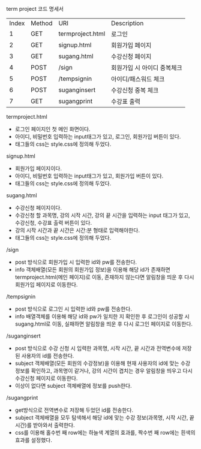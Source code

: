 term project 코드 명세서
<table>
  <tr><td>Index</td><td>Method</td><td>URI</td><td>Description</td></tr>
  <tr><td>1</td><td>GET</td><td>termproject.html</td><td>로그인</td></tr>
  <tr><td>2</td><td>GET</td><td>signup.html</td><td>회원가입 페이지</td></tr>
  <tr><td>3</td><td>GET</td><td>sugang.html</td><td>수강신청 페이지</td></tr>
  <tr><td>4</td><td>POST</td><td>/sign</td><td>회원가입 시 아이디 중복체크</td></tr>
  <tr><td>5</td><td>POST</td><td>/tempsignin</td><td>아이디/패스워드 체크</td></tr>
  <tr><td>6</td><td>POST</td><td>suganginsert</td><td>수강신청 중복 체크</td></tr>
  <tr><td>7</td><td>GET</td><td>sugangprint</td><td>수강표 출력</td></tr>
 </table>
   
termproject.html
- 로그인 페이지인 첫 메인 화면이다.
- 아이디, 비밀번호 입력하는 input태그가 있고, 로그인, 회원가입 버튼이 있다.
- 태그들의 css는 style.css에 정의해 두었다.

signup.html
- 회원가입 페이지이다.
- 아이디, 비밀번호 입력하는 input태그가 있고, 회원가입 버튼이 있다.
- 태그들의 css는 style.css에 정의해 두었다.

sugang.html
- 수강신청 페이지이다.
- 수강신청 할 과목명, 강의 시작 시간, 강의 끝 시간을 입력하는 input 태그가 있고, 수강신청, 수강표 출력 버튼이 있다.
- 강의 시작 시간과 끝 시간은 시간:분 형태로 입력해야한다.
- 태그들의 css는 style.css에 정의해 두었다.

/sign
- post 방식으로 회원가입 시 입력한 id와 pw를 전송한다.
- info 객체배열(모든 회원의 회원가입 정보)을 이용해 해당 id가 존재하면 termproject.html(메인 페이지)로 이동, 존재하지 않는다면 알림창을 띄운 후 다시 회원가입 페이지로 이동한다.

/tempsignin
- post 방식으로 로그인 시 입력한 id와 pw를 전송한다.
- info 배열객체를 이용해 해당 id와 pw가 일치한 지 확인한 후 로그인이 성공할 시 sugang.html로 이동, 실패하면 알림창을 띄운 후 다시 로그인 페이지로 이동한다.

/suganginsert
- post 방식으로 수강 신청 시 입력한 과목명, 시작 시간, 끝 시간과 전역변수에 저장된 사용자의 id를 전송한다.
- subject 객체배열(모든 회원의 수강정보)을 이용해 현재 사용자의 id에 맞는 수강 정보를 확인하고, 과목명이 같거나, 강의 시간이 겹치는 경우 알림창을 띄우고 다시 수강신청 페이지로 이동한다.
- 이상이 없다면 subject 객체배열에 정보를 push한다.

/sugangprint
- get방식으로 전역변수로 저장해 두었던 id를 전송한다.
- subject 객체배열을 모두 탐색해서 해당 id에 맞는 수강 정보(과목명, 시작 시간, 끝 시간)를 받아와서 출력한다.
- css를 이용해 홀수번 째 row에는 하늘색 계열의 효과를, 짝수번 째 row에는 흰색의 효과를 설정했다.

